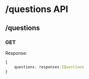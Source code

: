 # /questions API

## /questions

### GET
Response:
```ts
{
    questions: responses.IQuestions
}
```